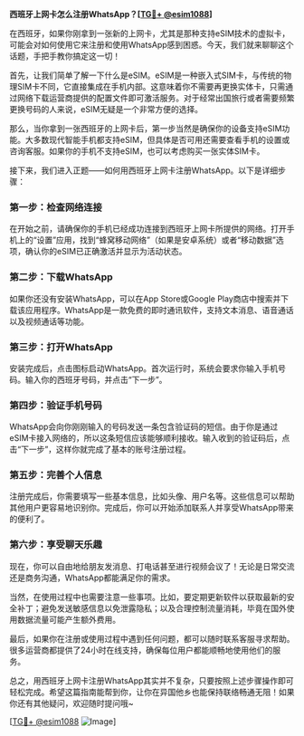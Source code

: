 **西班牙上网卡怎么注册WhatsApp？[[TG💪+ @esim1088](https://t.me/s/esim1088)]**

在西班牙，如果你刚拿到一张新的上网卡，尤其是那种支持eSIM技术的虚拟卡，可能会对如何使用它来注册和使用WhatsApp感到困惑。今天，我们就来聊聊这个话题，手把手教你搞定这一切！

首先，让我们简单了解一下什么是eSIM。eSIM是一种嵌入式SIM卡，与传统的物理SIM卡不同，它直接集成在手机内部。这意味着你不需要再更换实体卡，只需通过网络下载运营商提供的配置文件即可激活服务。对于经常出国旅行或者需要频繁更换号码的人来说，eSIM无疑是一个非常方便的选择。

那么，当你拿到一张西班牙的上网卡后，第一步当然是确保你的设备支持eSIM功能。大多数现代智能手机都支持eSIM，但具体是否可用还需要查看手机的设置或咨询客服。如果你的手机不支持eSIM，也可以考虑购买一张实体SIM卡。

接下来，我们进入正题——如何用西班牙上网卡注册WhatsApp。以下是详细步骤：

### **第一步：检查网络连接**
在开始之前，请确保你的手机已经成功连接到西班牙上网卡所提供的网络。打开手机上的“设置”应用，找到“蜂窝移动网络”（如果是安卓系统）或者“移动数据”选项，确认你的eSIM已正确激活并显示为活动状态。

### **第二步：下载WhatsApp**
如果你还没有安装WhatsApp，可以在App Store或Google Play商店中搜索并下载该应用程序。WhatsApp是一款免费的即时通讯软件，支持文本消息、语音通话以及视频通话等功能。

### **第三步：打开WhatsApp**
安装完成后，点击图标启动WhatsApp。首次运行时，系统会要求你输入手机号码。输入你的西班牙号码，并点击“下一步”。

### **第四步：验证手机号码**
WhatsApp会向你刚刚输入的号码发送一条包含验证码的短信。由于你是通过eSIM卡接入网络的，所以这条短信应该能够顺利接收。输入收到的验证码后，点击“下一步”，这样你就完成了基本的账号注册过程。

### **第五步：完善个人信息**
注册完成后，你需要填写一些基本信息，比如头像、用户名等。这些信息可以帮助其他用户更容易地识别你。完成后，你可以开始添加联系人并享受WhatsApp带来的便利了。

### **第六步：享受聊天乐趣**
现在，你可以自由地给朋友发消息、打电话甚至进行视频会议了！无论是日常交流还是商务沟通，WhatsApp都能满足你的需求。

当然，在使用过程中也需要注意一些事项。比如，要定期更新软件以获取最新的安全补丁；避免发送敏感信息以免泄露隐私；以及合理控制流量消耗，毕竟在国外使用数据流量可能产生额外费用。

最后，如果你在注册或使用过程中遇到任何问题，都可以随时联系客服寻求帮助。很多运营商都提供了24小时在线支持，确保每位用户都能顺畅地使用他们的服务。

总之，用西班牙上网卡注册WhatsApp其实并不复杂，只要按照上述步骤操作即可轻松完成。希望这篇指南能帮到你，让你在异国他乡也能保持联络畅通无阻！如果你还有其他疑问，欢迎随时提问哦~

[[TG💪+ @esim1088](https://t.me/s/esim1088) ![Image](https://i.postimg.cc/4NQfJmqS/Snipaste-2025-05-13-00-14-12.png)]